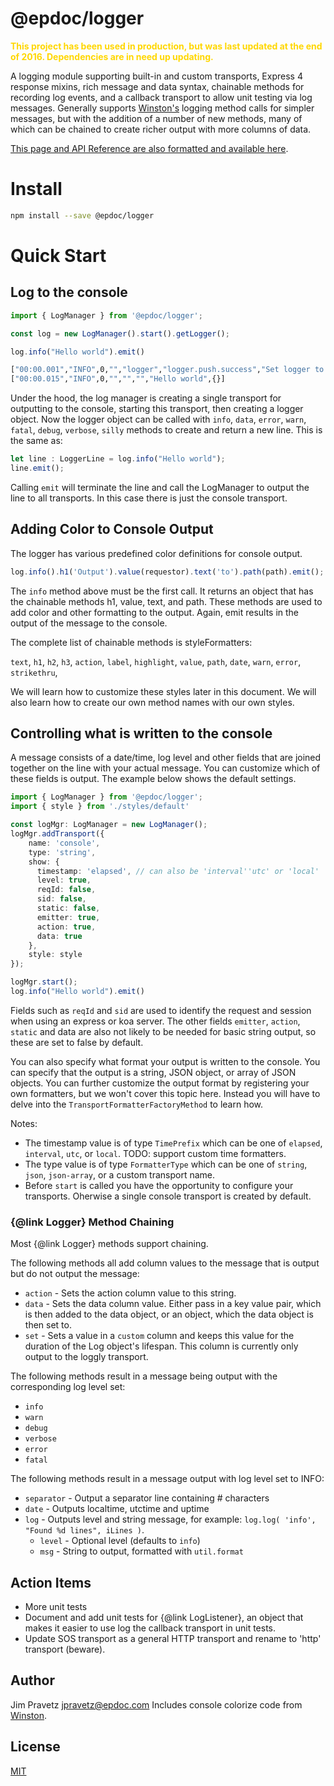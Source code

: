 # @epdoc/logger

<span style="color:gold">**This project has been used in production, but was last updated at the end of 2016. Dependencies are in need up updating.**</span>


A logging module supporting built-in and custom transports, Express 4 response mixins, 
rich message and data syntax, chainable methods for recording log events, and a 
callback transport to allow unit testing via log messages.
Generally supports [Winston's](https://github.com/winstonjs/winston) logging method calls
for simpler messages, but with the addition of a number of new methods, 
many of which can be chained to create richer output with more columns of data.

[This page and API Reference are also formatted and available here](http://jpravetz.github.io/epdoc-logger/out/index.html).


# Install

```bash
npm install --save @epdoc/logger
```

# Quick Start

## Log to the console

```typescript
import { LogManager } from '@epdoc/logger';

const log = new LogManager().start().getLogger();

log.info("Hello world").emit()
```

```bash
["00:00.001","INFO",0,"","logger","logger.push.success","Set logger to Console",{},{"transport":"Console"}]
["00:00.015","INFO",0,"","","","Hello world",{}]
```

Under the hood, the log manager is creating a single transport for outputting to
the console, starting this transport, then creating a logger object. Now the
logger object can be called with `info`, `data`, `error`, `warn`, `fatal`,
`debug`, `verbose`, `silly` methods to create and return a new line. This is the same as:

```typescript
let line : LoggerLine = log.info("Hello world");
line.emit();
```

Calling `emit` will terminate the line and call the LogManager to output the
line to all transports. In this case there is just the console transport.

## Adding Color to Console Output

The logger has various predefined color definitions for console output.

```typescript
log.info().h1('Output').value(requestor).text('to').path(path).emit();
```

The `info` method above must be the first call. It returns an object that has the
chainable methods h1, value, text, and path. These methods are used to add color
and other formatting to the output. Again, emit results in the output of the
message to the console.

The complete list of chainable methods is styleFormatters:

`text`,
`h1`,
`h2`,
`h3`,
`action`,
`label`,
`highlight`,
`value`,
`path`,
`date`,
`warn`,
`error`,
`strikethru`,

We will learn how to customize these styles later in this document. We will also learn how to create our own method names with our own styles.

## Controlling what is written to the console

A message consists of a date/time, log level and other fields that are joined
together on the line with your actual message. You can customize which of these
fields is output. The example below shows the default settings.

```typescript
import { LogManager } from '@epdoc/logger';
import { style } from './styles/default'

const logMgr: LogManager = new LogManager();
logMgr.addTransport({
    name: 'console',
    type: 'string',
    show: {
      timestamp: 'elapsed', // can also be 'interval''utc' or 'local'
      level: true,
      reqId: false,
      sid: false,
      static: false,
      emitter: true,
      action: true,
      data: true
    },
    style: style
});

logMgr.start();
log.info("Hello world").emit()
```

Fields such as `reqId` and `sid` are used to identify the request and session
when using an express or koa server. The other fields `emitter`, `action`, `static` and data are also not likely to be needed for basic string output, so these are set to false by default.

You can also specify what format your output is written to the console. You can specify that the output is a string, JSON object, or array of JSON objects. You can further customize the output format by registering your own formatters, but we won't cover this topic here. Instead you will have to delve into the `TransportFormatterFactoryMethod` to learn how.

Notes:
- The timestamp value is of type `TimePrefix` which can be one of `elapsed`, `interval`, `utc`, or `local`. TODO: support custom time formatters.
- The type value is of type `FormatterType` which can be one of `string`, `json`, `json-array`, or a custom transport name.
- Before `start` is called you have the opportunity to configure your transports. Oherwise a single console transport is created by default.









### {@link Logger} Method Chaining  ###

Most {@link Logger} methods support chaining.

The following methods all add column values to the message that is output but do not output the message:

* `action` - Sets the action column value to this string.
* `data` - Sets the data column value. Either pass in a key value pair, which is then added to the data
object, or an object, which the data object is then set to.
* `set` - Sets a value in a `custom` column and keeps this value for the duration of the Log object's
lifespan. This column is currently only output to the loggly transport.

The following methods result in a message being output with the corresponding log level set:

* `info`
* `warn`
* `debug`
* `verbose`
* `error`
* `fatal`

The following methods result in a message output with log level set to INFO:

* `separator` - Output a separator line containing # characters
* `date` - Outputs localtime, utctime and uptime
* `log` - Outputs level and string message, for example: ```log.log( 'info', "Found %d lines", iLines )```.
    * `level` - Optional level (defaults to `info`)
    * `msg` - String to output, formatted with `util.format`




## Action Items

* More unit tests
* Document and add unit tests for {@link LogListener}, an object that makes it easier to use log the callback transport in unit tests.
* Update SOS transport as a general HTTP transport and rename to 'http' transport (beware).

## Author

Jim Pravetz <jpravetz@epdoc.com>
Includes console colorize code from [Winston](https://github.com/winstonjs/winston).

## License

[MIT](https://github.com/strongloop/express/blob/master/LICENSE)
